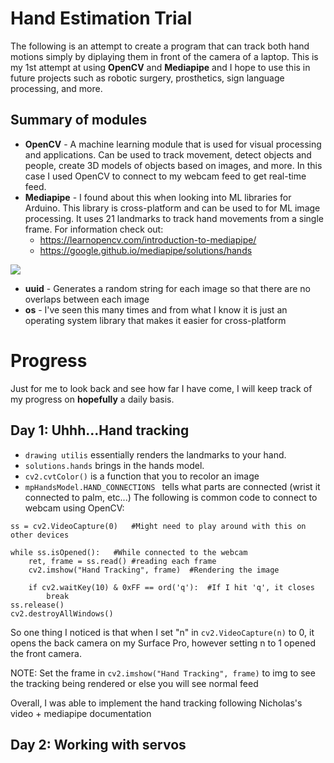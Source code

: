 # Hand Estimation Trial
The following is an attempt to create a program that can track both hand motions simply by diplaying them in front of the camera of a laptop. This is my 1st attempt at using **OpenCV** and **Mediapipe** and I hope to use this in future projects such as robotic surgery, prosthetics, sign language processing, and more.

## Summary of modules

- **OpenCV** - A machine learning module that is used for visual processing and applications. Can be used to track movement, detect objects and people, create 3D models of objects based on images, and more. In this case I used OpenCV to connect to my webcam feed to get real-time feed.
- **Mediapipe** - I found about this when looking into ML libraries for Arduino. This library is cross-platform and can be used to for ML image processing. It uses 21 landmarks to track hand movements from a single frame. For information check out:
    - https://learnopencv.com/introduction-to-mediapipe/
    - https://google.github.io/mediapipe/solutions/hands

<img src= "https://google.github.io/mediapipe/images/mobile/hand_landmarks.png">

- **uuid** - Generates a random string for each image so that there are no overlaps between each image
- **os** - I've seen this many times and from what I know it is just an operating system library that makes it easier for cross-platform

# Progress
Just for me to look back and see how far I have come, I will keep track of my progress on **hopefully** a daily basis.

## Day 1: Uhhh...Hand tracking
- ```drawing utilis``` essentially renders the landmarks to your hand.
- ```solutions.hands``` brings in the hands model. 
- ```cv2.cvtColor()``` is a function that you to recolor an image
- ```mpHandsModel.HAND_CONNECTIONS ``` tells what parts are connected (wrist it connected to palm, etc...)
The following is common code to connect to webcam using OpenCV:
```
ss = cv2.VideoCapture(0)   #Might need to play around with this on other devices

while ss.isOpened():   #While connected to the webcam
    ret, frame = ss.read() #reading each frame
    cv2.imshow("Hand Tracking", frame)  #Rendering the image
    
    if cv2.waitKey(10) & 0xFF == ord('q'):  #If I hit 'q', it closes
        break
ss.release()
cv2.destroyAllWindows()
```

So one thing I noticed is that when I set "n" in ```cv2.VideoCapture(n)``` to 0, it opens the back camera on my Surface Pro, however setting n to 1 opened the front camera.

NOTE: Set the frame in ```cv2.imshow("Hand Tracking", frame)``` to img to see the tracking being rendered or else you will see normal feed

Overall, I was able to implement the hand tracking following Nicholas's video + mediapipe documentation


## Day 2: Working with servos
